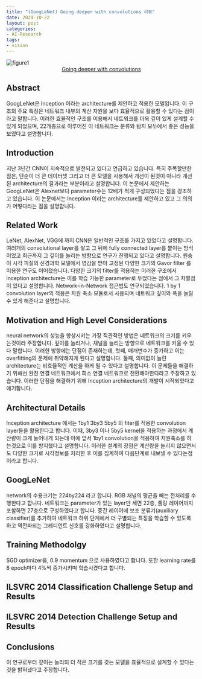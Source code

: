 ```yaml
---
title: "(GoogLeNet) Going deeper with convolutions 리뷰"
date: 2024-10-22
layout: post
categories: 
- AI-Research
tags: 
- vision
---
```


<img itemprop="image" src="https://000namc.xyz/nginx/blog/googlenet/figure1.jpeg" alt="figure1" />

<div align="center">
  <a href="https://arxiv.org/pdf/1409.4842" target="<sub>blank</sub>">
    Going deeper with convolutions
  </a>
</div>

## Abstract
GoogLeNet은 Inception 이라는 architecture를 제안하고 적용한 모델입니다. 이 구조의 주요 특징은 네트워크 내부의 계산 자원을 보다 효율적으로 활용할 수 있다는 점이라고 말합니다. 이러한 효율적인 구조를 이용해서 네트워크를 더욱 깊이 있게 설계할 수 있게 되었으며, 22개층으로 이루어진 이 네트워크는 분류와 탐지 모두에서 좋은 성능을 보였다고 설명합니다. 

## Introduction
지난 3년간 CNN이 지속적으로 발전되고 있다고 언급하고 있습니다. 특히 주목할만한 점은, 단순이 더 큰 데이터셋 그리고 더 큰 모델을 사용해서 개선이 된것이 아니라 개선된 architecture의 결과라는 부분이라고 설명합니다. 이 논문에서 제안하는 GoogLeNet은 Alexnet보다 parameter수는 12배가 적게 구성되었다는 점을 강조하고 있습니다. 이 논문에서는 Inception 이라는 architecture를 제안하고 있고 그 의의가 어떻다라는 점을 설명합니다.  

## Related Work
LeNet, AlexNet, VGG에 까지 CNN은 일반적인 구조를 가지고 있었다고 설명합니다. 여러개의 convolutional layer를 쌓고 그 뒤에 fully connected layer를 붙이는 방식이었고 최근까지 그 깊이를 늘리는 방향으로 연구가 진행되고 있다고 설명합니다. 원숭이 시각 피질의 신경과학 모델에서 영감을 받아 고정된 다양한 크기의 Gavor filter 를 이용한 연구도 이어졌습니다. 다양한 크기의 filter를 적용하는 이러한 구조에서 inception architecture는 이를 학습 가능한 parameter로 두었다는 점에서 그 차별점이 있다고 설명합니다. Network-in-Network 접근법도 연구되었습니다. 1 by 1 convolution layer의 적용은 차원 축소 모듈로서 사용되며 네트워크 깊이와 폭을 늘릴 수 있게 해준다고 설명합니다. 

## Motivation and High Level Considerations
neural network의 성능을 향상시키는 가장 직관적인 방법은 네트워크의 크기를 키우는것이라 주장합니다. 깊이를 늘리거나, 채널을 늘리는 방향으로 네트워크를 키울 수 있다 말합니다. 이러한 방향에는 단점이 존재하는데, 첫째, 매개변수가 증가하고 이는 overfitting의 문제에 취약해지게 된다고 설명합니다. 둘째, 의미없이 늘린 architecture는 비효율적인 계산을 하게 될 수 있다고 설명합니다. 이 문제들을 해결하기 위해선 완전 연결 네트워크에서 희소 연결 네트워크로 전환해야한다라고 주장하고 있습니다. 이러한 단점을 해결하기 위해 Inception architecture의 개발이 시작되었다고 얘기합니다.   

## Architectural Details
Inception architecture 에서는 1by1 3by3 5by5 의 fiter를 적용한 convolution layer들을 활용한다고 합니다. 이때, 3by3 이나 5by5 kernel을 적용하는 과정에서 계산량이 크게 늘어나게 되는데 이에 앞서 1by1 convolution을 적용하여 차원축소를 하는것으로 이를 방지했다고 설명합니다. 이러한 설계의 장점은 계산량을 늘리지 않으면서도 다양한 크기로 시각정보를 처리한 후 이를 집계하여 다음단계로 내보낼 수 있다는점 이라고 합니다.

## GoogLeNet
network의 수용크기는 224by224 라고 합니다. RGB 채널의 평균을 빼는 전처리를 수행한다고 합니다. 네트워크는 parameter가 있는 layer만 세면 22층, 풀링 레이어까지 포함하면 27층으로 구성하였다고 합니다. 중간 레이어에 보조 분류기(auxiliary classifier)를 추가하여 네트워크 하위 단계에서 더 구별되는 특징을 학습할 수 있도록 하고 역전파되는 그레디언트 신호를 강화하였다고 설명합니다. 

## Training Methodolgy
SGD optimizer을, 0.9 momentum 으로 사용하였다고 합니다. 또한 learning rate를 8 epoch마다 4%씩 증가시키며 학습시켰다고 합니다.  

## ILSVRC 2014 Classification Challenge Setup and Results

## ILSVRC 2014 Detection Challenge Setup and Results

## Conclusions
이 연구로부터 깊이는 늘리되 더 작은 크기를 갖는 모델을 효율적으로 설계할 수 있다는 것을 밝혀냈다고 주장합니다.  
